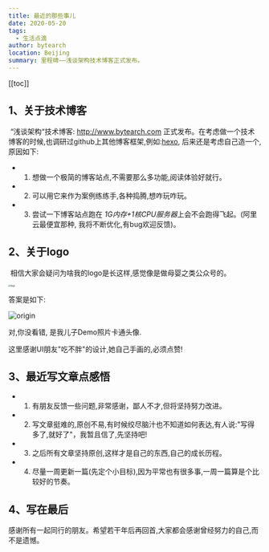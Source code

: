 ```yaml
---
title: 最近的那些事儿
date: 2020-05-20
tags: 
  - 生活点滴
author: bytearch
location: Beijing  
summary: ​里程碑——浅谈架构技术博客正式发布。     
---
```

[[toc]]

## 1、关于技术博客

​    “浅谈架构“技术博客: http://www.bytearch.com 正式发布。在考虑做一个技术博客的时候,也调研过github上其他博客框架,例如:[hexo](https://github.com/hexojs/hexo), 后来还是考虑自己造一个,原因如下:

* 1) 想做一个极简的博客站点,不需要那么多功能,阅读体验好就行。

* 2) 可以用它来作为案例练练手,各种捣腾,想咋玩咋玩。

* 3) 尝试一下博客站点跑在 *1G内存+1核CPU服务器*上会不会跑得飞起。(阿里云最便宜那种, 我将不断优化,有bug欢迎反馈)。


## 2、关于logo

​    相信大家会疑问为啥我的logo是长这样,感觉像是做母婴之类公众号的。



<img src="http://storage.bytearch.com/images/demo.jpeg" alt="logo" style="zoom:30%;" />

答案是如下:

![origin](http://storage.bytearch.com/images/demo_origin.jpeg)

对,你没看错, 是我儿子Demo照片卡通头像.

这里感谢UI朋友"吃不胖"的设计,她自己手画的,必须点赞!

## 3、最近写文章点感悟

* 1) 有朋友反馈一些问题,非常感谢，鄙人不才,但将坚持努力改进。

* 2) 写文章挺难的,原创不易,有时候绞尽脑汁也不知道如何表达,有人说:"写得多了,就好了"，我暂且信了,先坚持吧!
* 3) 之后所有文章坚持原创,这样才是自己的东西,自己的成长历程。
* 4) 尽量一周更新一篇(先定个小目标),因为平常也有很多事,一周一篇算是个比较好的节奏。



## 4、写在最后

感谢所有一起同行的朋友。希望若干年后再回首,大家都会感谢曾经努力的自己,而不是遗憾。